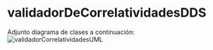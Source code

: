# validadorDeCorrelatividadesDDS
Adjunto diagrama de clases a continuación:
![validadorCorrelatividadesUML](https://github.com/AgustinPodhainy/validadorDeCorrelatividadesDDS/assets/129459356/d6e1d4bc-57a8-4117-a714-337f45699b67)
